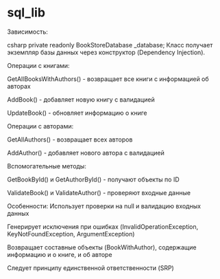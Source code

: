 # sql_lib


Зависимость:

csharp
private readonly BookStoreDatabase _database;
Класс получает экземпляр базы данных через конструктор (Dependency Injection).

Операции с книгами:

GetAllBooksWithAuthors() - возвращает все книги с информацией об авторах

AddBook() - добавляет новую книгу с валидацией

UpdateBook() - обновляет информацию о книге

Операции с авторами:

GetAllAuthors() - возвращает всех авторов

AddAuthor() - добавляет нового автора с валидацией

Вспомогательные методы:

GetBookById() и GetAuthorById() - получают объекты по ID

ValidateBook() и ValidateAuthor() - проверяют входные данные

Особенности:
Использует проверки на null и валидацию входных данных

Генерирует исключения при ошибках (InvalidOperationException, KeyNotFoundException, ArgumentException)

Возвращает составные объекты (BookWithAuthor), содержащие информацию и о книге, и об авторе

Следует принципу единственной ответственности (SRP)
